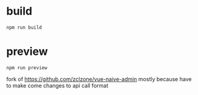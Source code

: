 # build

```
npm run build
```

# preview

```
npm run preview
```


fork of https://github.com/zclzone/vue-naive-admin
mostly because have to make come changes to api call format